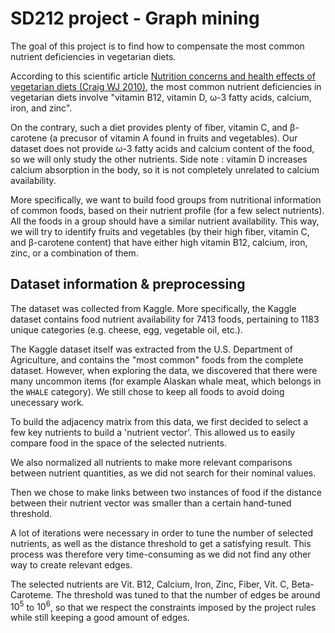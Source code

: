 # SD212 project - Graph mining

The goal of this project is to find how to compensate the most common nutrient deficiencies in vegetarian diets.

According to this scientific article [Nutrition concerns and health effects of vegetarian diets (Craig WJ 2010)](https://pubmed.ncbi.nlm.nih.gov/21139125/), the most common nutrient deficiencies in vegetarian diets involve "vitamin B12, vitamin D, ω-3 fatty acids, calcium, iron, and zinc". 

On the contrary, such a diet provides plenty of fiber, vitamin C, and β-carotene (a precusor of vitamin A found in fruits and vegetables). Our dataset does not provide ω-3 fatty acids and calcium content of the food, so we will only study the other nutrients. Side note : vitamin D increases calcium absorption in the body, so it is not completely unrelated to calcium availability.

More specifically, we want to build food groups from nutritional information of common foods, based on their nutrient profile (for a few select nutrients). All the foods in a group should have a similar nutrient availability.
This way, we will try to identify fruits and vegetables (by their high fiber, vitamin C, and β-carotene content) that have either high vitamin B12, calcium, iron, zinc, or a combination of them.

## Dataset information & preprocessing

The dataset was collected from Kaggle. More specifically, the Kaggle dataset contains food nutrient availability for 7413 foods, pertaining to 1183 unique categories (e.g. cheese, egg, vegetable oil, etc.).

The Kaggle dataset itself was extracted from the U.S. Department of Agriculture, and contains the "most common" foods from the complete dataset. However, when exploring the data, we discovered that there were many uncommon items (for example Alaskan whale meat, which belongs in the `WHALE` category). We still chose to keep all foods to avoid doing unecessary work.

To build the adjacency matrix from this data, we first decided to select a few key nutrients to build a 'nutrient vector'. This allowed us to easily compare food in the space of the selected nutrients.

We also normalized all nutrients to make more relevant comparisons between nutrient quantities, as we did not search for their nominal values.

Then we chose to make links between two instances of food if the distance between their nutrient vector was smaller than a certain hand-tuned threshold.

A lot of iterations were necessary in order to tune the number of selected nutrients, as well as the distance threshold to get a satisfying result. This process was therefore very time-consuming as we did not find any other way to create relevant edges.

The selected nutrients are Vit. B12, Calcium, Iron, Zinc, Fiber, Vit. C, Beta-Caroteme. The threshold was tuned to that the number of edges be around $10^5$ to $10^6$, so that we respect the constraints imposed by the project rules while still keeping a good amount of edges.


